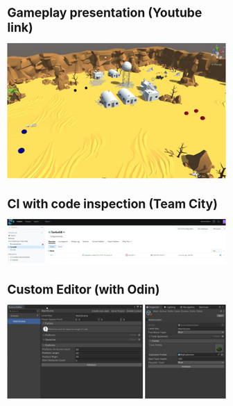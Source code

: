 # Gameplay presentation (Youtube link)
[![IMAGE ALT TEXT](./Preview/Preview.jpg)](https://www.youtube.com/watch?v=4rBqlFNnFhQ "Tanks")

# CI with code inspection (Team City)
![IMAGE ALT TEXT](./Preview/CI.jpg)

# Custom Editor (with Odin)
![IMAGE ALT TEXT](./Preview/CustomEditor.jpg)